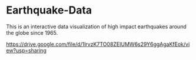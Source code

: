 # Earthquake-Data
This is an interactive data visualization of high impact earthquakes around the globe since 1965.

https://drive.google.com/file/d/1lrvzK7TO08ZEIUMW6s29Y6ggAgaKfEok/view?usp=sharing
